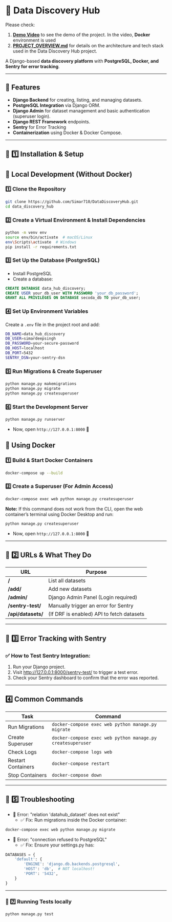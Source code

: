 #  🚀 Data Discovery Hub

Please check:
1. **[Demo Video](https://drive.google.com/file/d/1rrhKoG0sfyVpAYeokdVSNl4HNZ0mnou_/view?usp=drive_link)** to see the demo of the project. In the video, **Docker** environment is used
2. **[PROJECT_OVERVIEW.md](https://github.com/Simar710/DataDiscoveryHub/blob/main/PROJECT_OVERVIEW.md)** for details on the architecture and tech stack used in the Data Discovery Hub project.

A Django-based **data discovery platform** with **PostgreSQL, Docker, and Sentry for error tracking**.

---

## 🚀 Features
- **Django Backend** for creating, listing, and managing datasets.
- **PostgreSQL Integration** via Django ORM.
- **Django Admin** for dataset management and basic authentication (superuser login).
- **Django REST Framework** endpoints.
- **Sentry** for Error Tracking
- **Containerization** using Docker & Docker Compose.

---


## 📌 1️⃣ Installation & Setup

## **🔹 Local Development (Without Docker)**
### 1️⃣ Clone the Repository
```bash
git clone https://github.com/Simar710/DataDiscoveryHub.git
cd data_discovery_hub
```

### 2️⃣ Create a Virtual Environment & Install Dependencies
```bash
python -m venv env
source env/bin/activate  # macOS/Linux
env\Scripts\activate  # Windows
pip install -r requirements.txt
```

### 3️⃣ Set Up the Database (PostgreSQL)
- Install PostgreSQL
- Create a database:
```sql
CREATE DATABASE data_hub_discovery;
CREATE USER your_db_user WITH PASSWORD 'your_db_password';
GRANT ALL PRIVILEGES ON DATABASE secoda_db TO your_db_user;
```

### 4️⃣ Set Up Environment Variables
Create a `.env` file in the project root and add:

```bash
DB_NAME=data_hub_discovery
DB_USER=simardeepsingh
DB_PASSWORD=your-secure-password
DB_HOST=localhost
DB_PORT=5432
SENTRY_DSN=your-sentry-dsn
```

### 5️⃣ Run Migrations & Create Superuser
```bash
python manage.py makemigrations
python manage.py migrate
python manage.py createsuperuser
```

### 6️⃣ Start the Development Server

```bash
python manage.py runserver
```
- Now, open `http://127.0.0.1:8000` 🚀


## **🔹 Using Docker**

### 1️⃣ Build & Start Docker Containers
```bash
docker-compose up --build
```


### 2️⃣ Create a Superuser (For Admin Access)
```bash
docker-compose exec web python manage.py createsuperuser
```
**Note:** If this command does not work from the CLI, open the web container’s terminal using Docker Desktop and run:

```bash
python manage.py createsuperuser
```

- Now, open `http://127.0.0.1:8000` 🚀


---

## 📌 2️⃣ URLs & What They Do

| URL            | Purpose                                                       |
|----------------|---------------------------------------------------------------|
| **/**  | List all datasets                                           |
| **/add/**  |Add new datasets                                           |
| **/admin/**     | Django Admin Panel (Login required)                          |
| **/sentry-test/** | Manually trigger an error for Sentry                       |
| **/api/datasets/** | (If DRF is enabled) API to fetch datasets                  |


---
## 📌 3️⃣ Error Tracking with Sentry

### ✅ How to Test Sentry Integration:

1. Run your Django project.
2. Visit http://127.0.0.1:8000/sentry-test/ to trigger a test error.
3. Check your Sentry dashboard to confirm that the error was reported.


---
## 4️⃣ Common Commands

| Task                | Command                                                        |
|---------------------|----------------------------------------------------------------|
| Run Migrations      | `docker-compose exec web python manage.py migrate`             |
| Create Superuser    | `docker-compose exec web python manage.py createsuperuser`     |
| Check Logs          | `docker-compose logs web`                                     |
| Restart Containers  | `docker-compose restart`                                      |
| Stop Containers     | `docker-compose down`                                          |


---
## 📌 5️⃣ Troubleshooting
- 🚨 Error: "relation 'datahub_dataset' does not exist"
  - ✅ Fix: Run migrations inside the Docker container:
```bash
docker-compose exec web python manage.py migrate
```

- 🚨 Error: "connection refused to PostgreSQL"
  - ✅ Fix: Ensure your settings.py has:

```python
DATABASES = {
    'default': {
        'ENGINE': 'django.db.backends.postgresql',
        'HOST': 'db',  # NOT localhost!
        'PORT': '5432',
    }
}
```


---
### 📌 7️⃣ Running Tests locally
```bash
python manage.py test
```
